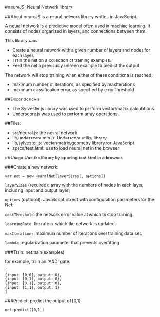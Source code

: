 #neuroJS: Neural Network library

##About
neuroJS is a neural network library written in JavaScript.

A neural network is a predictive model often used in machine learning. It consists of nodes organized in layers, and connections between them.

This library can:

- Create a neural network with a given number of layers and nodes for each layer.
- Train the net on a collection of training examples.
- Feed the net a previously unseen example to predict the output.

The network will stop training when either of these conditiona is reached:
- maximum number of iterations, as specified by maxIterations
- maximum classification error, as specified by errorThreshold

##Dependencies
- The Sylvester.js library was used to perform vector/matrix calculations.
- Underscore.js was used to perform array operations.

##Files:
- src/neural.js: the neural network
- lib/underscore.min.js: Underscore utility library
- lib/sylvester.js: vector/matrix/geometry library for JavaScript 
- specs/test.html: use to load neural net in the browser

##Usage 
Use the library by opening test.html in a browser.

###Create a new network:

    var net = new NeuralNet(layerSizes[, options])

`layerSizes` (required): array with the numbers of nodes in each layer, including input and output layer;

`options` (optional): JavaScript object with configuration parameters for the Net:

`costThreshold`: the network error value at which to stop training.

`learningRate`: the rate at which the network is updated.

`maxIterations`: maximum number of iterations over training data set.

`lambda`: regularization parameter that prevents overfitting.

###Train:
    net.train(examples)

for example, train an 'AND' gate:

    [
    {input: [0,0], output: 0},
    {input: [0,1], output: 0},
    {input: [0,1], output: 0},
    {input: [1,1], output: 1}
    ]

###Predict:
predict the output of [0,1]:

    net.predict([0,1])
